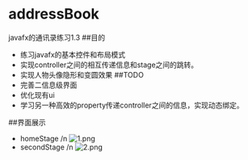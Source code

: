 # addressBook
javafx的通讯录练习1.3
##目的
- 练习javafx的基本控件和布局模式
- 实现controller之间的相互传递信息和stage之间的跳转。
- 实现人物头像隐形和变圆效果
##TODO
- 完善二信息级界面
- 优化现有ui
- 学习另一种高效的property传递controller之间的信息，实现动态绑定。

##界面展示
- homeStage
/n
![1.png](https://upload-images.jianshu.io/upload_images/6035077-1e5a2f154b0ae18c.png?imageMogr2/auto-orient/strip%7CimageView2/2/w/1240)
- secondStage
/n
![2.png](https://upload-images.jianshu.io/upload_images/6035077-8aa94a9e462e34ba.png?imageMogr2/auto-orient/strip%7CimageView2/2/w/1240)
